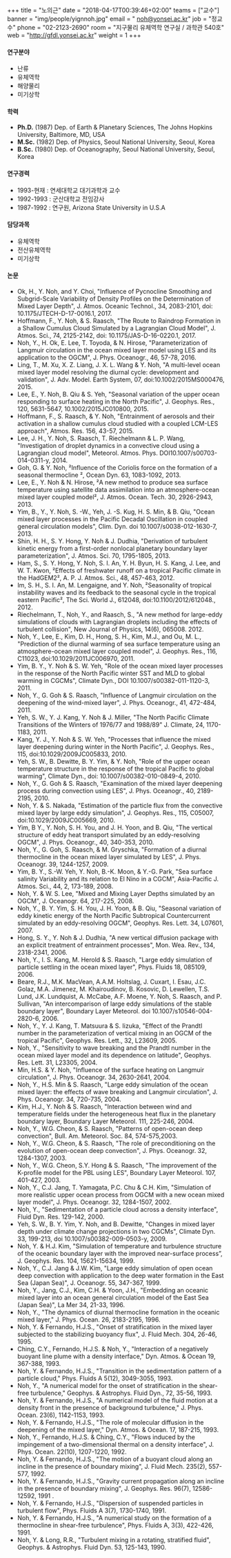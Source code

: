 +++
title = "노의근"
date = "2018-04-17T00:39:46+02:00"
teams = ["교수"]
banner = "img/people/yignnoh.jpg"
email = " noh@yonsei.ac.kr"
job = "정교수"
phone = "02-2123-2690"
room = "지구물리 유체역학 연구실 / 과학관 540호"
web = "http://gfdl.yonsei.ac.kr"
weight = 1
+++

#### 연구분야
+ 난류
+ 유체역학
+ 해양물리
+ 미기상학

#### 학력
+ **Ph.D.** (1987) Dep. of Earth & Planetary Sciences, The Johns Hopkins University, Baltimore, MD, USA
+ **M.Sc.** (1982) Dep. of Physics, Seoul National University, Seoul, Korea
+ **B.Sc.** (1980) Dep. of Oceanography, Seoul National University, Seoul, Korea

#### 연구경력
+ 1993-현재 : 연세대학교 대기과학과 교수
+ 1992-1993 : 군산대학교 전임강사
+ 1987-1992 : 연구원, Arizona State University in U.S.A

#### 담당과목
+ 유체역학
+ 전산유체역학
+ 미기상학

#### 논문
+ Ok, H., Y. Noh, and Y. Choi, "Influence of Pycnocline Smoothing and Subgrid-Scale Variability of Density Profiles on the Determination of Mixed Layer Depth", J. Atmos. Oceanic Technol., 34, 2083-2101, doi: 10.1175/JTECH-D-17-0016.1, 2017.
+ Hoffmann, F., Y. Noh, & S. Raasch, "The Route to Raindrop Formation in a Shallow Cumulus Cloud Simulated by a Lagrangian Cloud Model", J. Atmos. Sci., 74, 2125-2142, doi: 10.1175/JAS-D-16-0220.1, 2017.
+ Noh, Y., H. Ok, E. Lee, T. Toyoda, & N. Hirose, "Parameterization of Langmuir circulation in the ocean mixed layer model using LES and its application to the OGCM", J. Phys. Oceanogr., 46, 57-78, 2016.
+ Ling, T., M. Xu, X. Z. Liang, J. X. L. Wang & Y. Noh, "A multi-level ocean mixed layer model resolving the diurnal cycle: development and validation", J. Adv. Model. Earth System, 07, doi:10.1002/2015MS000476, 2015.
+ Lee, E., Y. Noh, B. Qiu & S. Yeh, "Seasonal variation of the upper ocean responding to surface heating in the North Pacific", J. Geophys. Res., 120, 5631-5647, 10.1002/2015JC010800, 2015.
+ Hoffmann, F., S. Raasch, & Y. Noh, "Entrainment of aerosols and their activation in a shallow cumulus cloud studied with a coupled LCM-LES approach", Atmos. Res. 156, 43-57, 2015.
+ Lee, J. H., Y. Noh, S. Raasch, T. Riechelmann & L. P. Wang, "Investigation of droplet dynamics in a convective cloud using a Lagrangian cloud model", Meteorol. Atmos. Phys. DOI10.1007/s00703-014-0311-y, 2014.
+ Goh, G. & Y. Noh, ²Influence of the Coriolis force on the formation of a seasonal thermocline ², Ocean Dyn. 63, 1083-1092, 2013.
+ Lee, E., Y. Noh & N. Hirose, ²A new method to produce sea surface temperature using satellite data assimilation into an atmosphere-ocean mixed layer coupled model², J. Atmos. Ocean. Tech. 30, 2926-2943, 2013.
+ Yim, B., Y., Y. Noh, S. -W., Yeh, J. -S. Kug, H. S. Min, & B. Qiu, "Ocean mixed layer processes in the Pacific Decadal Oscillation in coupled general circulation models", Clim. Dyn. doi 10.1007/s0038-012-1630-7, 2013.
+ Shin, H. H., S. Y. Hong, Y. Noh & J. Dudhia, "Derivation of turbulent kinetic energy from a first-order nonlocal planetary boundary layer parameterization", J. Atmos. Sci. 70, 1795-1805, 2013.
+ Ham, S., S. Y. Hong, Y. Noh, S. I. An, Y. H. Byun, H. S. Kang, J. Lee, and W. T. Kwon, ²Effects of freshwater runoff on a tropical Pacific climate in the HadGEM2², A. P. J. Atmos. Sci., 48, 457-463, 2012.
+ Im, S. H., S. I. An, M. Lengaigne, and Y. Noh, ²Seasonality of tropical instability waves and its feedback to the seasonal cycle in the tropical eastern Pacific², The Sci. World J., 612048,  doi:10.1100/2012/612048., 2012.
+ Riechelmann, T., Noh, Y., and Raasch, S., "A new method for large-eddy simulations of clouds with Lagrangian droplets including the effects of turbulent collision", New Journal of Physics, 14(6), 065008. 2012.
+ Noh, Y., Lee, E., Kim, D. H., Hong, S. H., Kim, M.J., and Ou, M. L., "Prediction of the diurnal warming of sea surface temperature using an atmosphere-ocean mixed layer coupled model", J. Geophys. Res., 116, C11023, doi:10.1029/2011JC006970, 2011.
+ Yim, B. Y., Y. Noh & S. W. Yeh, "Role of the ocean mixed layer processes in the response of the North Pacific winter SST and MLD to global warming in CGCMs", Climate Dyn., DOI 10.1007/s00382-011-1120-3, 2011.  
+ Noh, Y., G. Goh & S. Raasch, "Influence of Langmuir circulation on the deepening of the wind-mixed layer", J. Phys. Oceanogr., 41, 472-484, 2011.  
+ Yeh, S. W., Y. J. Kang, Y. Noh & J. Miller, "The North Pacific Climate Transitions of the Winters of 1976/77 and 1988/89" J. Climate, 24, 1170-1183, 2011.  
+ Kang, Y. J., Y. Noh & S. W. Yeh, "Processes that influence the mixed layer deepening during winter in the North Pacific", J. Geophys. Res., 115, doi:10.1029/2009JC005833, 2010.  
+ Yeh, S. W., B. Dewitte, B. Y. Yim, & Y. Noh, "Role of the upper ocean temperature structure in the response of the tropical Pacific to global warming", Climate Dyn., doi: 10.1007/s00382-010-0849-4, 2010.
+ Noh, Y., G. Goh & S. Raasch, "Examination of the mixed layer deepening process during convection using LES", J. Phys. Oceanogr., 40, 2189-2195, 2010.
+ Noh, Y.  & S. Nakada, "Estimation of the particle flux from the convective mixed layer by large eddy simulation", J. Geophys. Res., 115, C05007, doi:10.1029/2009JC005669, 2010.     
+ Yim, B Y., Y. Noh, S. H. You, and J. H. Yoon, and B. Qiu, "The vertical structure of eddy heat transport simulated by an eddy-resolving OGCM", J. Phys. Oceanogr., 40, 340-353, 2010.   
+ Noh, Y., G. Goh, S. Raasch, & M. Gryschka, "Formation of a diurnal thermocline in the ocean mixed layer simulated by LES", J. Phys. Oceanogr. 39, 1244-1257, 2009.  
+ Yim, B. Y., S.-W. Yeh, Y. Noh, B.-K. Moon, & Y.-G. Park, "Sea surface salinity Variability and its relation to El Nino in a CGCM", Asia-Pacific J. Atmos. Sci., 44, 2, 173-189, 2008.  
+ Noh, Y. & W. S. Lee, "Mixed and Mixing Layer Depths simulated by an OGCM", J. Oceanogr. 64, 217-225, 2008.  
+ Noh, Y., B. Y. Yim, S. H. You, J. H. Yoon, & B. Qiu, "Seasonal variation of eddy kinetic energy of the North Pacific Subtropical Countercurrent simulated by an eddy-resolving OGCM", Geophys. Res. Lett. 34, L07601, 2007.  
+ Hong, S. Y., Y. Noh & J. Dudhia, "A new vertical diffusion package with an explicit treatment of entrainment processes", Mon. Wea. Rev., 134, 2318-2341, 2006.    
+ Noh, Y., I. S. Kang, M. Herold & S. Raasch, "Large eddy simulation of particle settling in the ocean mixed layer", Phys. Fluids  18, 085109, 2006.    
+ Beare, R.J., M.K. MacVean, A.A.M. Holtslag, J. Cuxart, I. Esau, J.C. Golaz, M.A. Jimenez, M. Khairoudinov, B. Kosovic, D. Lewellen, T.S. Lund, J.K. Lundquist, A. McCabe, A.F. Moene, Y. Noh, S. Raasch, and P. Sullivan, "An intercomparison of large eddy simulations of the stable boundary layer", Boundary Layer Meteorol. doi 10.1007/s10546-004-2820-6, 2006.   
+ Noh, Y., Y. J. Kang, T. Matsuura & S. Iizuka, "Effect of the Prandtl number in the parameterization of vertical mixing in an OGCM of the tropical Pacific", Geophys. Res. Lett., 32, L23609, 2005.     
+ Noh, Y., "Sensitivity to wave breaking and the Prandtl number in the ocean mixed layer model and its dependence on latitude", Geophys.  Res. Lett. 31, L23305, 2004.     
+ Min, H.S. & Y. Noh, "Influence of the surface heating on Langmuir circulation", J. Phys. Oceanogr. 34, 2630-2641, 2004.   
+ Noh, Y., H.S. Min & S. Raasch, "Large eddy simulation of the ocean mixed layer: the effects of wave breaking and Langmuir circulation", J. Phys. Oceanogr. 34, 720-735, 2004.     
+ Kim, H.J., Y. Noh & S. Raasch, "Interaction between wind and temperature fields under the heterogeneous heat flux in the planetary boundary layer, Boundary Layer Meteorol. 111, 225-246, 2004.     
+ Noh, Y., W.G. Cheon, & S. Raasch, "Patterns of open-ocean deep convection", Bull. Am. Meteorol. Soc. 84, 574-575,2003.
+ Noh, Y., W.G. Cheon, & S. Raasch, "The role of preconditioning on the evolution of open-ocean deep convection", J. Phys. Oceanogr. 32, 1284-1307, 2003.     
+ Noh, Y., W.G. Cheon, S.Y. Hong & S. Raasch, "The improvement of the K-profile model for the PBL using LES", Boundary Layer Meteorol. 107, 401-427, 2003.     
+ Noh, Y., C.J. Jang, T. Yamagata, P.C. Chu & C.H. Kim, "Simulation of more realistic upper ocean process from OGCM with a  new ocean mixed layer model", J. Phys. Oceanogr. 32, 1284-1507, 2002.    
+ Noh, Y., "Sedimentation of a particle cloud across a density interface", Fluid Dyn. Res. 129-142, 2000.     
+ Yeh, S. W., B. Y. Yim, Y. Noh, and B. Dewitte, "Changes in mixed layer depth under climate change projections in two CGCMs", Climate Dyn. 33, 199-213, doi 10.1007/s00382-009-0503-y, 2009.  
+ Noh, Y. & H.J. Kim,  "Simulation of temperature and turbulence structure of the oceanic boundary layer with the improved  near-surface process”, J. Geophys. Res. 104, 15621-15634, 1999.     
+ Noh, Y., C.J. Jang & J.W. Kim, "Large eddy simulation of open ocean deep convection with application to the deep water  formation in the East Sea (Japan Sea)", J. Oceanogr. 55, 347-367, 1999.     
+ Noh, Y., Jang, C.J., Kim, C.H. & Yoon, J.H., "Embedding an oceanic mixed layer into an ocean general circulation model of the  East Sea (Japan Sea)", La Mer 34, 21-33, 1996.
+ Noh, Y., "The dynamics of  diurnal thermocline formation in the oceanic mixed layer," J. Phys. Ocean. 26, 2183-2195,  1996.     
+ Noh, Y. & Fernando, H.J.S., "Onset of stratification in the mixed layer subjected to the stabilizing buoyancy flux", J. Fluid Mech.  304, 26-46, 1995.
+ Ching, C.Y., Fernando, H.J.S. & Noh, Y., "Interaction of a negatively buoyant line plume with a density interface," Dyn. Atmos. &  Ocean  19, 367-388, 1993.
+ Noh, Y. & Fernando, H.J.S., "Transition in the sedimentation pattern of a particle cloud," Phys. Fluids A  5(12), 3049-3055, 1993.     
+ Noh, Y., "A numerical model for the onset of stratification in the shear-free turbulence," Geophys. & Astrophys. Fluid Dyn., 72,  35-56, 1993.     
+ Noh, Y. & Fernando, H.J.S., "A numerical model of the fluid motion at a density front in the presence of background  turbulence," J. Phys. Ocean. 23(6), 1142-1153, 1993.    
+ Noh, Y. & Fernando, H.J.S.,  "The role of molecular diffusion in the deepening of the mixed layer," Dyn. Atmos. & Ocean. 17, 187-215, 1993.
+ Noh, Y., Fernando, H.J.S. & Ching, C.Y., "Flows induced by the impingement of a two-dimensional thermal on a density  interface", J. Phys. Ocean. 22(10), 1207-1220, 1992.     
+ Noh, Y. & Fernando, H.J.S.,  "The motion of a buoyant cloud along an incline in the presence of boundary mixing", J. Fluid  Mech. 235(2), 557-577, 1992.
+ Noh, Y. & Fernando, H.J.S.,  "Gravity current propagation along an incline in the presence of boundary mixing", J. Geophys.  Res. 96(7), 12586-12592, 1991 .
+ Noh, Y. & Fernando, H.J.S.,  "Dispersion of suspended particles in turbulent flow",  Phys. Fluids A  3(7), 1730-1740, 1991.     
+ Noh, Y. & Fernando, H.J.S.,  "A numerical study on the formation of a  thermocline in shear-free turbulence", Phys. Fluids A,  3(3), 422-426, 1991.
+ Noh, Y. & Long, R.R.,  "Turbulent mixing in a rotating, stratified fluid", Geophys. & Astrophys. Fluid Dyn. 53, 125-143, 1990.
